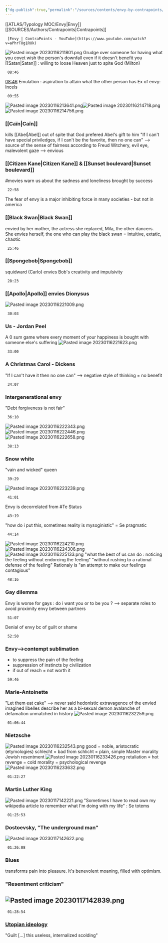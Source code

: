 ```yaml
---
{"dg-publish":true,"permalink":"/sources/contents/envy-by-contrapoints/"}
---
```


[[ATLAS/Typology MOC/Envy\|Envy]]
[[SOURCES/Authors/Contrapoints\|Contrapoints]]

```timestamp-url 
 [Envy | ContraPoints - YouTube](https://www.youtube.com/watch?v=aPhrTOg1RUk)
 ```
![Pasted image 20230116211801.png](/img/user/EXTRAS/Images/Pasted%20image%2020230116211801.png) 
Grudge over someone for having what you covet
wish the person's downfall even if it doesn't benefit you
[[Satan\|Satan]] : willing to loose Heaven just to spite God (Milton) 
```timestamp 
 08:46
 ```
[08:46](https://youtu.be/aPhrTOg1RUk?t=526)
Emulation : aspiration to attain what the other person has
Ex of envy: Incels
```timestamp 
 09:55
 ```
![Pasted image 20230116213641.png](/img/user/EXTRAS/Images/Pasted%20image%2020230116213641.png)![Pasted image 20230116214718.png](/img/user/EXTRAS/Images/Pasted%20image%2020230116214718.png)![Pasted image 20230116214756.png](/img/user/EXTRAS/Images/Pasted%20image%2020230116214756.png)
### [[Caïn\|Caïn]]
kills [[Abel\|Abel]] out of spite that God prefered Abel's gift to him
"If I can't have special priviledges, if I can't be the favorite, then no one can" --> source of the sense of fairness according to Freud
Witchery, evil eye, malevolent gaze --> envious
### [[Citizen Kane\|Citizen Kane]] & [[Sunset boulevard\|Sunset boulevard]] 
#movies 
warn us about the sadness and loneliness brought by success
```timestamp 
 22:58
 ```
The fear of envy is a major inhibiting force in many societies - but not in america
### [[Black Swan\|Black Swan]]
envied by her mother, the actress she replaced, Mila, the other dancers. She envies herself, the one who can play the black swan = intuitive, extatic, chaotic
```timestamp 
 25:46
 ```
### [[Spongebob\|Spongebob]]
squidward (Carlo) envies Bob's creativity and impulsivity
```timestamp 
 28:23
 ```
### [[Apollo\|Apollo]] envies Dionysus
![Pasted image 20230116221009.png](/img/user/EXTRAS/Images/Pasted%20image%2020230116221009.png)
```timestamp 
 30:03
 ```
### Us - Jordan Peel
A 0 sum game where every moment of your happiness is bought with someone else's suffering
![Pasted image 20230116221623.png](/img/user/EXTRAS/Images/Pasted%20image%2020230116221623.png)
```timestamp 
 33:00
 ```
### A Christmas Carol - Dickens
"If I can't have it then no one can" --> negative style of thinking = no benefit
```timestamp 
 34:07
 ```
### Intergenerational envy
"Debt forgiveness is not fair"
```timestamp 
 36:10
 ```
![Pasted image 20230116222343.png](/img/user/EXTRAS/Images/Pasted%20image%2020230116222343.png)
![Pasted image 20230116222446.png](/img/user/EXTRAS/Images/Pasted%20image%2020230116222446.png)
![Pasted image 20230116222658.png](/img/user/EXTRAS/Images/Pasted%20image%2020230116222658.png)
```timestamp 
 38:13
 ```
### Snow white
"vain and wicked" queen
```timestamp 
 39:29
 ```
![Pasted image 20230116223239.png](/img/user/EXTRAS/Images/Pasted%20image%2020230116223239.png)
```timestamp 
 41:01
 ```
Envy is decorrelated from #Te Status
```timestamp 
 43:19
 ```
"how do i put this, sometimes reality is mysoginistic" = Se pragmatic
```timestamp 
 44:14
 ```
![Pasted image 20230116224210.png](/img/user/EXTRAS/Images/Pasted%20image%2020230116224210.png)
![Pasted image 20230116224306.png](/img/user/EXTRAS/Images/Pasted%20image%2020230116224306.png)
	![Pasted image 20230116225133.png](/img/user/EXTRAS/Images/Pasted%20image%2020230116225133.png)
"what the best of us can do : noticing the feeling without endorcing the feeling" 
"without rushing to a rational defense of the feeling" 
Rationaly is "an attempt to make our feelings contagious"
```timestamp 
 48:16
 ```
### Gay dilemma
Envy is worse for gays : do i want you or to be you ? --> separate roles to avoid proximity envy between partners
```timestamp 
 51:07
 ```
Denial of envy bc of guilt or shame
```timestamp 
 52:50
 ```
### Envy-->contempt sublimation 
- to suppress the pain of the feeling 
- suppression of instincts by civilization
- if out of reach = not worth it 
```timestamp 
 59:46
 ```
### Marie-Antoinette
"Let them eat cake" --> never said
hedonistic extravagence of the envied imagined
libelles describe her as a bi-sexual demon
avalanche of defamation unmatched in history
![Pasted image 20230116232259.png](/img/user/EXTRAS/Images/Pasted%20image%2020230116232259.png)
```timestamp 
 01:06:44
 ```
### Nietzsche
![Pasted image 20230116232543.png](/img/user/EXTRAS/Images/Pasted%20image%2020230116232543.png)
good = noble, aristocratic (etymologies)
schlecht = bad from schlicht = plain, simple
Master morality
Jewish resentment
 ![Pasted image 20230116233426.png](/img/user/EXTRAS/Images/Pasted%20image%2020230116233426.png)
retaliation = hot
revenge = cold
morality = psychological revenge
![Pasted image 20230116233632.png](/img/user/EXTRAS/Images/Pasted%20image%2020230116233632.png)
```timestamp 
 01:22:27
 ```
### Martin Luther King
![Pasted image 20230117142221.png](/img/user/EXTRAS/Images/Pasted%20image%2020230117142221.png)
"Sometimes I have to read own my wikipedia article to remember what I'm doing with my life" : Se totems
```timestamp 
 01:25:53
 ```
### Dostoevsky, "The underground man"
![Pasted image 20230117142622.png](/img/user/EXTRAS/Images/Pasted%20image%2020230117142622.png)
```timestamp 
 01:26:08
 ```
### Blues 
transforms pain into pleasure. It's benevolent moaning, filled with optimism.
### "Resentment criticism"
![Pasted image 20230117142839.png](/img/user/EXTRAS/Images/Pasted%20image%2020230117142839.png)
---
```timestamp 
 01:28:54
 ```
### <u>Utopian ideology</u>
"Guilt [...] this useless, internalized scolding"

 
